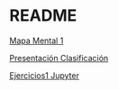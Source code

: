 # README

[Mapa Mental 1](https://github.com/Estibalyz/MineriaDeDatos/blob/master/MapaMental_1_1809399.pdf)

[Presentación Clasificación](https://github.com/PatriciaGarciaO/Mineria_de_Datos/blob/master/Presentacion_Clasificacion_Equipo2.pdf)

[Ejercicios1 Jupyter](https://github.com/PatriciaGarciaO/Mineria_de_Datos/blob/master/Ejercicios1_2_003.ipynb)
